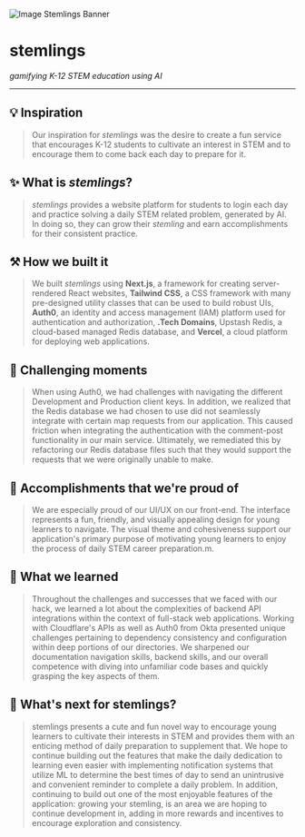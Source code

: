 ![Image Stemlings Banner](https://i.ibb.co/N3tzF7r/stemlings-banner.png)
# stemlings
*gamifying K-12 STEM education using AI*

---

## 💡 Inspiration
> Our inspiration for *stemlings* was the desire to create a fun service that encourages K-12 students to cultivate an interest in STEM and to encourage them to come back each day to prepare for it.

## ✨ What is *stemlings*?
> *stemlings* provides a website platform for students to login each day and practice solving a daily STEM related problem, generated by AI. In doing so, they can grow their *stemling* and earn accomplishments for their consistent practice.

## ⚒️ How we built it
> We built *stemlings* using **Next.js**, a framework for creating server-rendered React websites, **Tailwind CSS**, a CSS framework with many pre-designed utility classes that can be used to build robust UIs, **Auth0**, an identity and access management (IAM) platform used for authentication and authorization, **.Tech Domains**, Upstash Redis, a cloud-based managed Redis database, and **Vercel**, a cloud platform for deploying web applications.

## 💢 Challenging moments
> When using Auth0, we had challenges with navigating the different Development and Production client keys. In addition, we realized that the Redis database we had chosen to use did not seamlessly integrate with certain map requests from our application. This caused friction when integrating the authentication with the comment-post functionality in our main service. Ultimately, we remediated this by refactoring our Redis database files such that they would support the requests that we were originally unable to make.

## 🥂 Accomplishments that we're proud of
> We are especially proud of our UI/UX on our front-end. The interface represents a fun, friendly, and visually appealing design for young learners to navigate. The visual theme and cohesiveness support our application's primary purpose of motivating young learners to enjoy the process of daily STEM career preparation.m.

## 🧠 What we learned
> Throughout the challenges and successes that we faced with our hack, we learned a lot about the complexities of backend API integrations within the context of full-stack web applications. Working with Cloudflare's APIs as well as Auth0 from Okta presented unique challenges pertaining to dependency consistency and configuration within deep portions of our directories. We sharpened our documentation navigation skills, backend skills, and our overall competence with diving into unfamiliar code bases and quickly grasping the key aspects of them.

## 🔮 What's next for stemlings?
> stemlings presents a cute and fun novel way to encourage young learners to cultivate their interests in STEM and provides them with an enticing method of daily preparation to supplement that. We hope to continue building out the features that make the daily dedication to learning even easier with implementing notification systems that utilize ML to determine the best times of day to send an unintrusive and convenient reminder to complete a daily problem. In addition, continuing to build out one of the most enjoyable features of the application: growing your stemling, is an area we are hoping to continue development in, adding in more rewards and incentives to encourage exploration and consistency.
